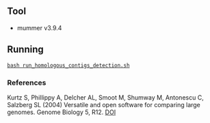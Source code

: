 ## Tool

* mummer v3.9.4

## Running



[```bash run_homologous_contigs_detection.sh```](https://github.com/Yedomon/Genome_Assembly_Fusarium_oxysporum_f.sp._sesami/blob/master/07.Homologuous_contigs_detection/run_homologous_contigs_detection.sh)



### References
Kurtz S, Phillippy A, Delcher AL, Smoot M, Shumway M, Antonescu C, Salzberg SL (2004) Versatile and open software for comparing large genomes. Genome Biology 5, R12. [DOI](https://dx.doi.org/10.1186%2Fgb-2004-5-2-r12)

